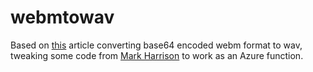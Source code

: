 # webmtowav

Based on <a href="https://kamdaryash.wordpress.com/2020/02/03/create-a-pdf-file-of-text-converted-from-speech-recorded-in-powerapps-using-azure-cognitive-services/">this</a> article converting base64 encoded webm format to wav, tweaking some code from <a href="https://github.com/markharrison/azfunction-webm-to-wav">Mark Harrison</a> to work as an Azure function.
